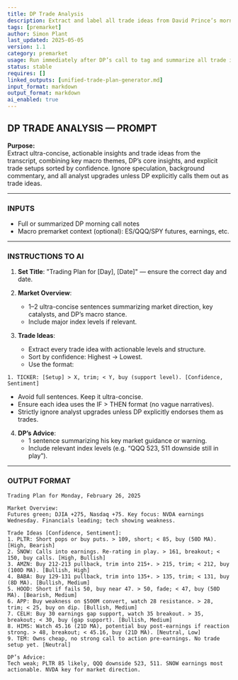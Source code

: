 ```yaml
---
title: DP Trade Analysis  
description: Extract and label all trade ideas from David Prince’s morning call based on sentiment, conviction, and duration  
tags: [premarket]  
author: Simon Plant  
last_updated: 2025-05-05  
version: 1.1  
category: premarket  
usage: Run immediately after DP’s call to tag and summarize all trade ideas  
status: stable  
requires: []  
linked_outputs: [unified-trade-plan-generator.md]  
input_format: markdown  
output_format: markdown  
ai_enabled: true  
---
```


## DP TRADE ANALYSIS — PROMPT

**Purpose:**  
Extract ultra-concise, actionable insights and trade ideas from the transcript, combining key macro themes, DP’s core insights, and explicit trade setups sorted by confidence. Ignore speculation, background commentary, and all analyst upgrades unless DP explicitly calls them out as trade ideas.

---

### INPUTS
- Full or summarized DP morning call notes
- Macro premarket context (optional): ES/QQQ/SPY futures, earnings, etc.

---

### INSTRUCTIONS TO AI

1. **Set Title**: "Trading Plan for [Day], [Date]" — ensure the correct day and date.

2. **Market Overview**: 
   - 1–2 ultra-concise sentences summarizing market direction, key catalysts, and DP’s macro stance.
   - Include major index levels if relevant.

3. **Trade Ideas**: 
   - Extract every trade idea with actionable levels and structure.
   - Sort by confidence: Highest → Lowest.
   - Use the format:

```
1. TICKER: [Setup] > X, trim; < Y, buy (support level). [Confidence, Sentiment]
```

   - Avoid full sentences. Keep it ultra-concise.
   - Ensure each idea uses the IF > THEN format (no vague narratives).
   - Strictly ignore analyst upgrades unless DP explicitly endorses them as trades.

4. **DP’s Advice**:
   - 1 sentence summarizing his key market guidance or warning.
   - Include relevant index levels (e.g. “QQQ 523, 511 downside still in play”).

---

### OUTPUT FORMAT

```
Trading Plan for Monday, February 26, 2025

Market Overview:
Futures green; DJIA +275, Nasdaq +75. Key focus: NVDA earnings Wednesday. Financials leading; tech showing weakness.

Trade Ideas [Confidence, Sentiment]:
1. PLTR: Short pops or buy puts. > 109, short; < 85, buy (50D MA). [High, Bearish]
2. SNOW: Calls into earnings. Re-rating in play. > 161, breakout; < 150, buy calls. [High, Bullish]
3. AMZN: Buy 212-213 pullback, trim into 215+. > 215, trim; < 212, buy (100D MA). [Bullish, High]
4. BABA: Buy 129-131 pullback, trim into 135+. > 135, trim; < 131, buy (8D MA). [Bullish, Medium]
5. HOOD: Short if fails 50, buy near 47. > 50, fade; < 47, buy (50D MA). [Bearish, Medium]
6. APP: Buy weakness on $500M convert, watch 28 resistance. > 28, trim; < 25, buy on dip. [Bullish, Medium]
7. CELH: Buy 30 earnings gap support, watch 35 breakout. > 35, breakout; < 30, buy (gap support). [Bullish, Medium]
8. HIMS: Watch 45.16 (21D MA), potential buy post-earnings if reaction strong. > 48, breakout; < 45.16, buy (21D MA). [Neutral, Low]
9. TEM: Owns cheap, no strong call to action pre-earnings. No trade setup yet. [Neutral]

DP’s Advice:
Tech weak; PLTR 85 likely, QQQ downside 523, 511. SNOW earnings most actionable. NVDA key for market direction.
```

